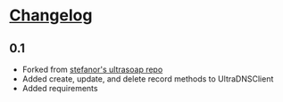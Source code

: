 # [Changelog](https://github.com/zoidbergwill/ultrasoap)

## 0.1
* Forked from [stefanor's ultrasoap repo](https://github.com/stefanor/ultrasoap)
* Added create, update, and delete record methods to UltraDNSClient
* Added requirements